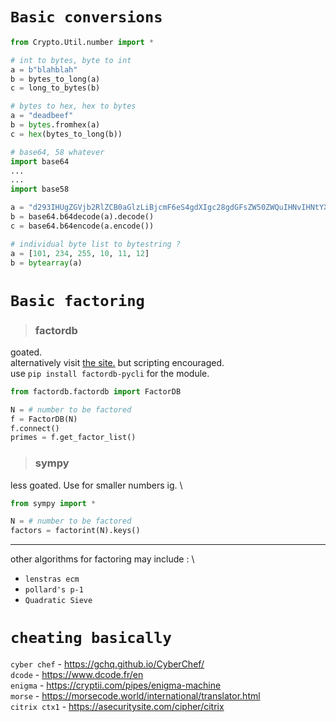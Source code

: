 # `Basic conversions`

```python
from Crypto.Util.number import *

# int to bytes, byte to int
a = b"blahblah"
b = bytes_to_long(a)
c = long_to_bytes(b)

# bytes to hex, hex to bytes
a = "deadbeef"
b = bytes.fromhex(a)
c = hex(bytes_to_long(b))

# base64, 58 whatever
import base64
...
...
import base58

a = "d293IHUgZGVjb2RlZCB0aGlzLiBjcmF6eS4gdXIgc28gdGFsZW50ZWQuIHNvIHNtYXJ0IA=="
b = base64.b64decode(a).decode()
c = base64.b64encode(a.encode())

# individual byte list to bytestring ?
a = [101, 234, 255, 10, 11, 12]
b = bytearray(a)
```
# `Basic factoring`

> ### factordb

goated. \
alternatively visit <a href=https://factordb.com/>the site.</a> but scripting encouraged. \
use `pip install factordb-pycli` for the module.
```python
from factordb.factordb import FactorDB

N = # number to be factored
f = FactorDB(N)
f.connect()
primes = f.get_factor_list()
```

> ### sympy

less goated. Use for smaller numbers ig. \
```python
from sympy import *

N = # number to be factored
factors = factorint(N).keys()
```

***

other algorithms for factoring may include : \
- `lenstras ecm`
- `pollard's p-1`
- `Quadratic Sieve`

# `cheating basically`

`cyber chef` -  https://gchq.github.io/CyberChef/ \
`dcode` -  https://www.dcode.fr/en \
`enigma` - https://cryptii.com/pipes/enigma-machine \
`morse` - https://morsecode.world/international/translator.html \
`citrix ctx1` - https://asecuritysite.com/cipher/citrix
